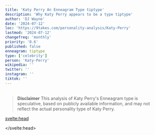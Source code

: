 ```yaml
---
title: 'Katy Perry An Enneagram Type tiptype'
description: 'Why Katy Perry appears to be a type tiptype'
author: 'DJ Wayne'
date: '2024-07-12'
loc: 'https://9takes.com/personality-analysis/Katy-Perry'
lastmod: '2024-07-12'
changefreq: 'monthly'
priority: '0.6'
published: false
enneagram: tiptype
type: ['celebrity']
person: 'Katy-Perry'
wikipedia: ''
twitter: ''
instagram: ''
tiktok: ''
---
```


<!--
    childhood and upbringing
    first big success
    style habits and quirks that relate to their personality type
    stressful moments in their life and how they handled them
    comfort- moments in their life where they are doing well and killing it
-->
<!-- // keywords:  -->

<script>
	// import  PopCard  from "$lib/components/atoms/PopCard.svelte";
</script>

<div
	style="display: flex;
    justify-content: center;
    margin: 1rem 0;
	"
>
	<!-- <PopCard
		image={`/types/tiptypes/${'Katy-Perry'}.webp`}
		enneagramType={tiptype}
		showIcon={false}
		displayText="Katy Perry"
		subtext=""
	/> -->
</div>

> **Disclaimer** This analysis of Katy Perry's Enneagram type is speculative, based on publicly available information, and may not reflect the actual personality type of Katy Perry.

<p class="firstLetter"></p>

<svelte:head>

<script type="application/ld+json">

</script>

</svelte:head>

<style lang="scss"></style>
